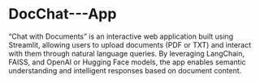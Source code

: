 # DocChat---App
“Chat with Documents” is an interactive web application built using Streamlit, allowing users to upload documents (PDF or TXT) and interact with them through natural language queries. By leveraging LangChain, FAISS, and OpenAI or Hugging Face models, the app enables semantic understanding and intelligent responses based on document content.
